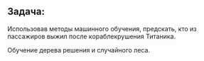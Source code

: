 ## Задача: 
Использовав методы машинного обучения, предскать, кто из пассажиров выжил после кораблекрушения Титаника.

Обучение дерева решения и случайного леса.
